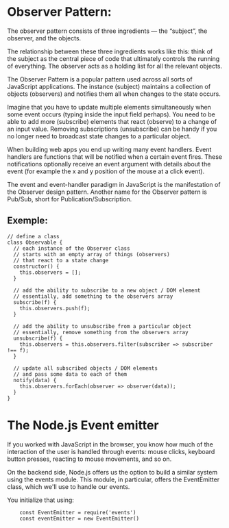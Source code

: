 # Observer Pattern:
The observer pattern consists of three ingredients — the “subject”, the observer, and the objects.

The relationship between these three ingredients works like this: think of the subject as the central piece of code that ultimately controls the running of everything. The observer acts as a holding list for all the relevant objects.

The Observer Pattern is a popular pattern used across all sorts of JavaScript applications. The instance (subject) maintains a collection of objects (observers) and notifies them all when changes to the state occurs.

Imagine that you have to update multiple elements simultaneously when some event occurs (typing inside the input field perhaps). You need to be able to add more (subscribe) elements that react (observe) to a change of an input value. Removing subscriptions (unsubscribe) can be handy if you no longer need to broadcast state changes to a particular object.

When building web apps you end up writing many event handlers. Event handlers are functions that will be notified when a certain event fires. These notifications optionally receive an event argument with details about the event (for example the x and y position of the mouse at a click event).

The event and event-handler paradigm in JavaScript is the manifestation of the Observer design pattern. Another name for the Observer pattern is Pub/Sub, short for Publication/Subscription.

## Exemple:
```
// define a class
class Observable {
  // each instance of the Observer class
  // starts with an empty array of things (observers)
  // that react to a state change
  constructor() {
    this.observers = [];
  }

  // add the ability to subscribe to a new object / DOM element
  // essentially, add something to the observers array
  subscribe(f) {
    this.observers.push(f);
  }

  // add the ability to unsubscribe from a particular object
  // essentially, remove something from the observers array
  unsubscribe(f) {
    this.observers = this.observers.filter(subscriber => subscriber !== f);
  }

  // update all subscribed objects / DOM elements
  // and pass some data to each of them
  notify(data) {
    this.observers.forEach(observer => observer(data));
  }
}
```

# The Node.js Event emitter
If you worked with JavaScript in the browser, you know how much of the interaction of the user is handled through events: mouse clicks, keyboard button presses, reacting to mouse movements, and so on.

On the backend side, Node.js offers us the option to build a similar system using the events module.
This module, in particular, offers the EventEmitter class, which we'll use to handle our events.

You initialize that using:
```
    const EventEmitter = require('events')
    const eventEmitter = new EventEmitter()
```
    

